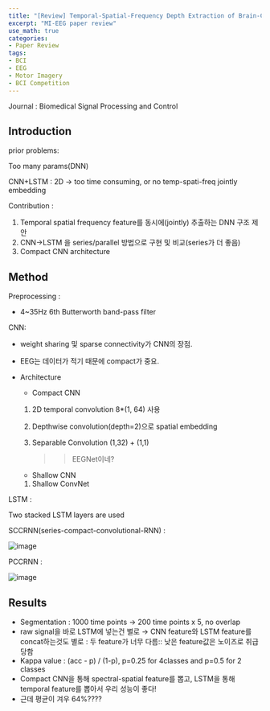 ```yaml
---
title: "[Review] Temporal-Spatial-Frequency Depth Extraction of Brain-Computer Interface based on mental tasks"
excerpt: "MI-EEG paper review"
use_math: true
categories:
- Paper Review
tags:
- BCI
- EEG
- Motor Imagery
- BCI Competition
---
```


Journal : Biomedical Signal Processing and Control

## Introduction

prior problems:

Too many params(DNN)

CNN+LSTM : 2D → too time consuming, or no temp-spati-freq jointly embedding

Contribution : 

1. Temporal spatial frequency feature를 동시에(jointly) 추출하는 DNN 구조 제안
2. CNN→LSTM 을 series/parallel 방법으로 구현 및 비교(series가 더 좋음)
3. Compact CNN architecture



## Method

Preprocessing :

- 4~35Hz 6th Butterworth band-pass filter

CNN:

- weight sharing 및 sparse connectivity가 CNN의 장점.
- EEG는 데이터가 적기 때문에 compact가 중요.

- Architecture
    - Compact CNN
    1. 2D temporal convolution 8*(1, 64) 사용
    2. Depthwise convolution(depth=2)으로 spatial embedding
    3. Separable Convolution (1,32) + (1,1)

        >> EEGNet이네?

    - Shallow CNN
    1. Shallow ConvNet

LSTM :

Two stacked LSTM layers are used

SCCRNN(series-compact-convolutional-RNN) :

![image](https://user-images.githubusercontent.com/40979215/125023399-ceead480-e0b9-11eb-9255-134249ed2f90.png)

PCCRNN :

![image](https://user-images.githubusercontent.com/40979215/125023436-e2963b00-e0b9-11eb-960b-802540504ec9.png)



## Results

- Segmentation : 1000 time points → 200 time points x 5, no overlap
- raw signal을 바로 LSTM에 넣는건 별로 → CNN feature와 LSTM feature를 concat하는것도 별로 : 두 feature가 너무 다름:: 낮은 feature값은 노이즈로 취급당함
- Kappa value : (acc - p) / (1-p), p=0.25 for 4classes and p=0.5 for 2 classes
- Compact CNN을 통해 spectral-spatial feature를 뽑고, LSTM을 통해 temporal feature를 뽑아서 우리 성능이 좋다!
- 근데 평균이 겨우 64%????